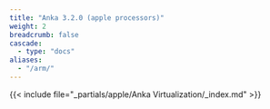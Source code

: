 ```yaml
---
title: "Anka 3.2.0 (apple processors)"
weight: 2
breadcrumb: false
cascade:
  - type: "docs"
aliases:
  - "/arm/"
---
```


{{< include file="_partials/apple/Anka Virtualization/_index.md" >}}
